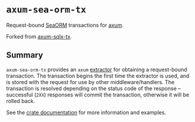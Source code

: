 # `axum-sea-orm-tx`

Request-bound [SeaORM](https://github.com/SeaQL/sea-orm) transactions for [axum](https://github.com/tokio-rs/axum).

Forked from [axum-sqlx-tx](https://github.com/wasdacraic/axum-sqlx-tx/).

## Summary

`axum-sea-orm-tx` provides an `axum` [extractor](https://docs.rs/axum/latest/axum/#extractors) for obtaining a request-bound transaction.
The transaction begins the first time the extractor is used, and is stored with the request for use by other middleware/handlers.
The transaction is resolved depending on the status code of the response – successful (`2XX`) responses will commit the transaction, otherwise it will be rolled back.

See the [crate documentation](https://docs.rs/axum-sea-orm-tx) for more information and examples.
